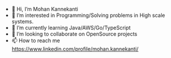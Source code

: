 - 👋 Hi, I’m Mohan Kannekanti
- 👀 I’m interested in Programming/Solving problems in High scale systems.
- 🌱 I’m currently learning Java/AWS/Go/TypeScript
- 💞️ I’m looking to collaborate on OpenSource projects
- 📫 How to reach me https://www.linkedin.com/profile/mohan.kannekanti/

<!---
mkannekanti/mkannekanti is a ✨ special ✨ repository because its `README.md` (this file) appears on your GitHub profile.
You can click the Preview link to take a look at your changes.
--->

